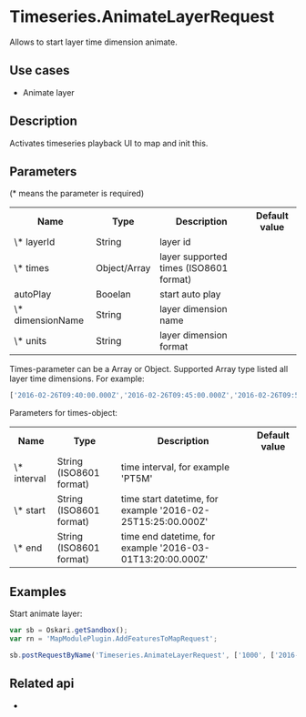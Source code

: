 # Timeseries.AnimateLayerRequest

Allows to start layer time dimension animate.

## Use cases

- Animate layer

## Description

Activates timeseries playback UI to map and init this.

## Parameters

(* means the parameter is required)

<table class="table">
<tr>
  <th> Name</th><th> Type</th><th> Description</th><th> Default value</th>
</tr>
<tr>
  <td> \* layerId </td><td> String </td><td> layer id</td><td> </td>
</tr>
<tr>
  <td> \* times </td><td> Object/Array </td><td> layer supported times (ISO8601 format)</td><td> </td>
</tr>
<tr>
  <td> autoPlay </td><td> Booelan </td><td> start auto play</td><td> </td>
</tr>
<tr>
  <td> \* dimensionName </td><td> String </td><td> layer dimension name</td><td> </td>
</tr>
<tr>
  <td> \* units </td><td> String </td><td> layer dimension format</td><td> </td>
</tr>
</table>

Times-parameter can be a Array or Object. Supported Array type listed all layer time dimensions. For example: 
```javascript
['2016-02-26T09:40:00.000Z','2016-02-26T09:45:00.000Z','2016-02-26T09:50:00.000Z','2016-02-26T09:55:00.000Z','2016-02-26T10:00:00.000Z']
```


Parameters for times-object:

<table class="table">
<tr>
  <th> Name</th><th> Type</th><th> Description</th><th> Default value</th>
</tr>
<tr>
  <td> \* interval </td><td> String (ISO8601 format)</td><td> time interval, for example 'PT5M'</td><td> </td>
</tr>
<tr>
  <td> \* start </td><td> String (ISO8601 format)</td><td> time start datetime, for example '2016-02-25T15:25:00.000Z'</td><td> </td>
</tr>
<tr>
  <td> \* end </td><td> String (ISO8601 format)</td><td> time end datetime, for example '2016-03-01T13:20:00.000Z'</td><td> </td>
</tr>
</table>

## Examples

Start animate layer:
```javascript
var sb = Oskari.getSandbox();
var rn = 'MapModulePlugin.AddFeaturesToMapRequest';

sb.postRequestByName('Timeseries.AnimateLayerRequest', ['1000', ['2016-02-26T09:40:00.000Z','2016-02-26T09:45:00.000Z','2016-02-26T09:50:00.000Z','2016-02-26T09:55:00.000Z','2016-02-26T10:00:00.000Z'], false, 'time', 'ISO8601']);
```

## Related api

-